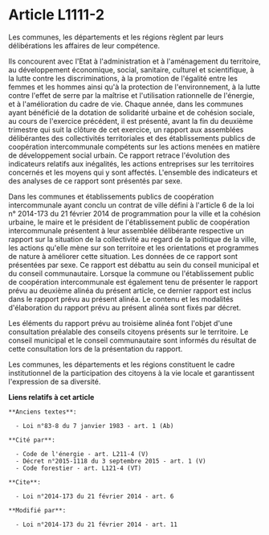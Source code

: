 # Article L1111-2

Les communes, les départements et les régions règlent par leurs délibérations les affaires de leur compétence. 

Ils concourent avec l'Etat à l'administration et à l'aménagement du territoire, au développement économique, social,
sanitaire, culturel et scientifique, à la lutte contre les discriminations, à la promotion de l'égalité entre les femmes et
les hommes ainsi qu'à la protection de l'environnement, à la lutte contre l'effet de serre par la maîtrise et l'utilisation
rationnelle de l'énergie, et à l'amélioration du cadre de vie. Chaque année, dans les communes ayant bénéficié de la dotation
de solidarité urbaine et de cohésion sociale, au cours de l'exercice précédent, il est présenté, avant la fin du deuxième
trimestre qui suit la clôture de cet exercice, un rapport aux assemblées délibérantes des collectivités territoriales et des
établissements publics de coopération intercommunale compétents sur les actions menées en matière de développement social
urbain. Ce rapport retrace l'évolution des indicateurs relatifs aux inégalités, les actions entreprises sur les territoires
concernés et les moyens qui y sont affectés. L'ensemble des indicateurs et des analyses de ce rapport sont présentés par
sexe. 

Dans les communes et établissements publics de coopération intercommunale ayant conclu un contrat de ville défini à l'article
6 de la loi n° 2014-173 du 21 février 2014 de programmation pour la ville et la cohésion urbaine, le maire et le président de
l'établissement public de coopération intercommunale présentent à leur assemblée délibérante respective un rapport sur la
situation de la collectivité au regard de la politique de la ville, les actions qu'elle mène sur son territoire et les
orientations et programmes de nature à améliorer cette situation. Les données de ce rapport sont présentées par sexe. Ce
rapport est débattu au sein du conseil municipal et du conseil communautaire. Lorsque la commune ou l'établissement public de
coopération intercommunale est également tenu de présenter le rapport prévu au deuxième alinéa du présent article, ce dernier
rapport est inclus dans le rapport prévu au présent alinéa. Le contenu et les modalités d'élaboration du rapport prévu au
présent alinéa sont fixés par décret. 

Les éléments du rapport prévu au troisième alinéa font l'objet d'une consultation préalable des conseils citoyens présents
sur le territoire. Le conseil municipal et le conseil communautaire sont informés du résultat de cette consultation lors de
la présentation du rapport. 

Les communes, les départements et les régions constituent le cadre institutionnel de la participation des citoyens à la vie
locale et garantissent l'expression de sa diversité.

**Liens relatifs à cet article**

	**Anciens textes**:

	  - Loi n°83-8 du 7 janvier 1983 - art. 1 (Ab)

	**Cité par**:

	  - Code de l'énergie - art. L211-4 (V)
	  - Décret n°2015-1118 du 3 septembre 2015 - art. 1 (V)
	  - Code forestier - art. L121-4 (VT)

	**Cite**:

	  - Loi n°2014-173 du 21 février 2014 - art. 6

	**Modifié par**:

	  - Loi n°2014-173 du 21 février 2014 - art. 11
